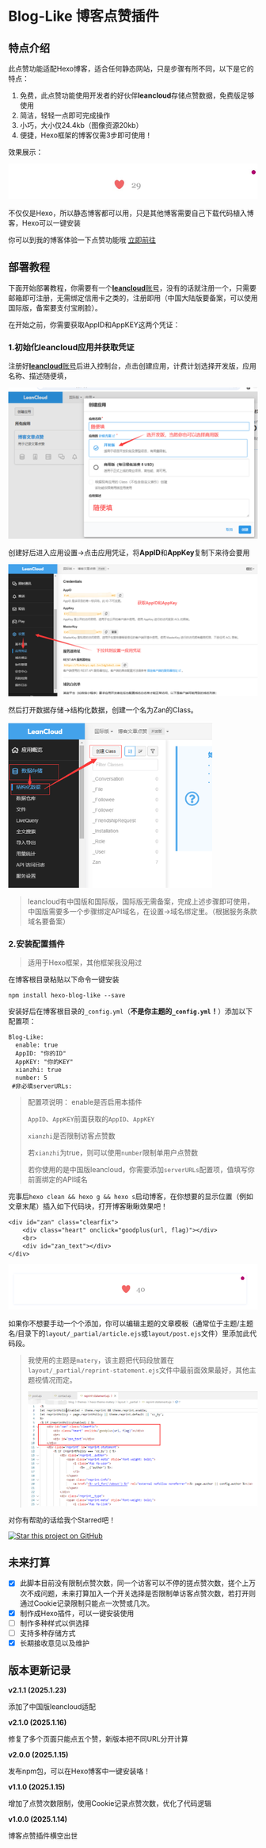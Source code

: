 # Blog-Like 博客点赞插件

## 特点介绍

此点赞功能适配Hexo博客，适合任何静态网站，只是步骤有所不同，以下是它的特点：

1. 免费，此点赞功能使用开发者的好伙伴**leancloud**存储点赞数据，免费版足够使用
2. 简洁，轻轻一点即可完成操作
3. 小巧，大小仅24.4kb（图像资源20kb）
4. 便捷，Hexo框架的博客仅需3步即可使用！

效果展示：

<img src="/images/效果展示.gif" style="zoom:80%;" />

不仅仅是Hexo，所以静态博客都可以用，只是其他博客需要自己下载代码植入博客，Hexo可以一键安装

你可以到我的博客体验一下点赞功能哦 [立即前往](https://100713.xyz/%E7%BD%91%E7%AB%99%E7%BB%B4%E6%8A%A4/Hexo%E5%8D%9A%E5%AE%A2%E5%8A%A0%E5%85%A5%E7%82%B9%E8%B5%9E%E5%8A%9F%E8%83%BD) 

## 部署教程

下面开始部署教程，你需要有一个[**leancloud**账号](https://www.leancloud.com/)，没有的话就注册一个，只需要邮箱即可注册，无需绑定信用卡之类的，注册即用（中国大陆版要备案，可以使用国际版，备案要支付宝刷脸）。

在开始之前，你需要获取AppID和AppKEY这两个凭证：

### 1.初始化leancloud应用并获取凭证

注册好[**leancloud**账号](https://www.leancloud.com/)后进入控制台，点击创建应用，计费计划选择开发版，应用名称、描述随便填，

<img src="/images/创建应用.png" style="zoom:80%;" />

创建好后进入应用设置→点击应用凭证，将**AppID**和**AppKey**复制下来待会要用

<img src="/images/获取应用凭证.png" style="zoom:80%;" />

然后打开数据存储→结构化数据，创建一个名为Zan的Class。

<img src="/images/创建Class.png" style="zoom:70%;" />

> leancloud有中国版和国际版，国际版无需备案，完成上述步骤即可使用，中国版需要多一个步骤绑定API域名，在设置→域名绑定里。（根据服务条款域名要备案）

### 2.安装配置插件

> 适用于Hexo框架，其他框架我没用过

在博客根目录粘贴以下命令一键安装

```
npm install hexo-blog-like --save
```

安装好后在博客根目录的`_config.yml`（**不是你主题的`_config.yml`！**）添加以下配置项：

```
Blog-Like:
  enable: true 
  AppID: "你的ID" 
  AppKEY: "你的KEY" 
  xianzhi: true 
  number: 5 
 #非必填serverURLs:
```

> 配置项说明：
> enable是否启用本插件
>
> `AppID`、`AppKEY`前面获取的`AppID`、`AppKEY`
>
> `xianzhi`是否限制访客点赞数
>
> 若`xianzhi`为true，则可以使用`number`限制单用户点赞数
>
> 若你使用的是中国版leancloud，你需要添加`serverURLs`配置项，值填写你前面绑定的API域名

完事后`hexo clean && hexo g && hexo s`启动博客，在你想要的显示位置（例如文章末尾）插入如下代码块，打开博客瞅瞅效果吧！

```
<div id="zan" class="clearfix">
    <div class="heart" onclick="goodplus(url, flag)"></div>
    <br>
    <div id="zan_text"></div>
</div>
```

<img src="/images/效果展示.png" style="zoom:80%;" />

如果你不想要手动一个个添加，你可以编辑主题的文章模板（通常位于主题/主题名/目录下的`layout/_partial/article.ejs`或`layout/post.ejs`文件）里添加此代码段。

> 我使用的主题是`matery`，该主题把代码段放置在`layout/_partial/reprint-statement.ejs`文件中最前面效果最好，其他主题视情况而定。
>
> <img src="/images/添加代码段.png" style="zoom:80%;" />

对你有帮助的话给我个Starred吧！

[![Star this project on GitHub](https://img.shields.io/github/stars/2010HCY/Blog-Like.svg?style=social)](https://github.com/2010HCY/Blog-Like)


## 未来打算

- [x] 此脚本目前没有限制点赞次数，同一个访客可以不停的搓点赞次数，搓个上万次不成问题，未来打算加入一个开关选择是否限制单访客点赞次数，若打开则通过Cookie记录限制只能点一次赞或几次。
- [x] 制作成Hexo插件，可以一键安装使用
- [ ] 制作多种样式以供选择
- [ ] 支持多种存储方式
- [x] 长期接收意见以及维护

## 版本更新记录

**v2.1.1 (2025.1.23)**

添加了中国版leancloud适配

**v2.1.0 (2025.1.16)**

修复了多个页面只能点五个赞，新版本把不同URL分开计算

**v2.0.0 (2025.1.15)**

发布npm包，可以在Hexo博客中一键安装咯！

**v1.1.0 (2025.1.15)**

增加了点赞次数限制，使用Cookie记录点赞次数，优化了代码逻辑

**v1.0.0 (2025.1.14)**

博客点赞插件横空出世 



